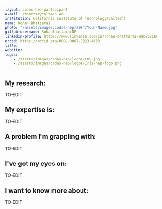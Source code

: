 ```yaml
---
layout: codas-hep-participant
e-mail: rbhattar@caltech.edu
institution: California Institute of Technology(Caltech)
name: Rohan Bhattarai
photo: "/assets/images/codas-hep/2024/Your-Name.jpg"
github-username: RohanBhattaraiNP
linkedin-profile: https://www.linkedin.com/in/rohan-bhattarai-0ab812169/
orcid: https://orcid.org/0009-0007-0323-4733
title:
website:
logos:
    - /assets/images/codas-hep/logos/CMS.jpg
    - /assets/images/codas-hep/logos/Iris-hep-logo.png
---
```

## My research:
TO-EDIT

## My expertise is:
TO-EDIT

## A problem I'm grappling with:
TO-EDIT

## I've got my eyes on:
TO-EDIT

## I want to know more about:
TO-EDIT

